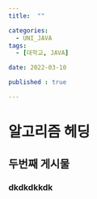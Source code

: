 ```yaml
---
title:  "" 

categories:
  - UNI_JAVA
tags:
  - [대학교, JAVA]

date: 2022-03-10

published : true

---
```


# 알고리즘 헤딩
## 두번째 게시물
### dkdkdkkdk